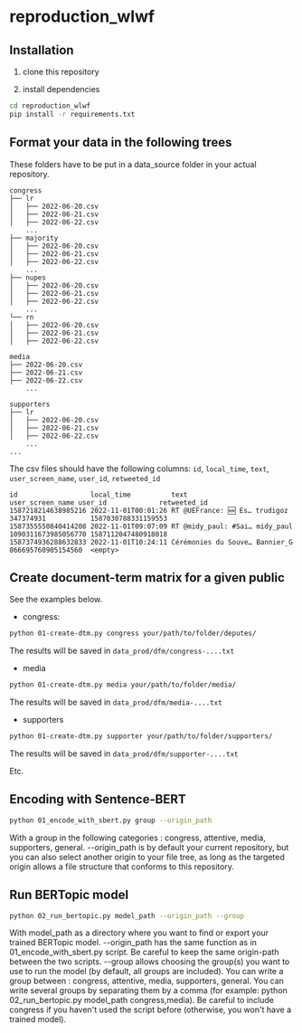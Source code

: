 # reproduction_wlwf

## Installation

1. clone this repository

2. install dependencies
```bash
cd reproduction_wlwf
pip install -r requirements.txt
```
## Format your data in the following trees
These folders have to be put in a data_source folder in your actual repository.

```
congress
├── lr
│   ├── 2022-06-20.csv
│   ├── 2022-06-21.csv
│   ├── 2022-06-22.csv
    ...
├── majority
│   ├── 2022-06-20.csv
│   ├── 2022-06-21.csv
│   ├── 2022-06-22.csv
    ...
├── nupes
│   ├── 2022-06-20.csv
│   ├── 2022-06-21.csv
│   ├── 2022-06-22.csv
    ...
└── rn
│   ├── 2022-06-20.csv
│   ├── 2022-06-21.csv
│   ├── 2022-06-22.csv

```
```
media
├── 2022-06-20.csv
├── 2022-06-21.csv
├── 2022-06-22.csv
    ...

```
```
supporters
├── lr
│   ├── 2022-06-20.csv
│   ├── 2022-06-21.csv
│   ├── 2022-06-22.csv
    ...
...
```

The csv files should have the following columns: `id`, `local_time`, `text`, `user_screen_name`, `user_id`, `retweeted_id`
```
id                  local_time          text                 user_screen_name user_id             retweeted_id
1587218214638985216 2022-11-01T00:01:26 RT @UEFrance: 🆕 Es… trudigoz         347374931           1587030788331159553
1587355550840414208 2022-11-01T09:07:09 RT @midy_paul: #Sai… midy_paul        1090311673985056770 1587112047480918018
1587374936288632833 2022-11-01T10:24:11 Cérémonies du Souve… Bannier_G        866695760905154560  <empty>

```


## Create document-term matrix for a given public

See the examples below.

* congress:
```bash
python 01-create-dtm.py congress your/path/to/folder/deputes/
```
The results will be saved in `data_prod/dfm/congress-....txt`
* media
```bash
python 01-create-dtm.py media your/path/to/folder/media/
```
The results will be saved in `data_prod/dfm/media-....txt`
* supporters
```bash
python 01-create-dtm.py supporter your/path/to/folder/supporters/
```
The results will be saved in `data_prod/dfm/supporter-....txt`

Etc.

## Encoding with Sentence-BERT
```bash
python 01_encode_with_sbert.py group --origin_path
```
With a group in the following categories : congress, attentive, media, supporters, general. 
--origin_path is by default your current repository, but you can also select another origin to your file tree, as long as the targeted origin allows a file structure that conforms to this repository.

## Run BERTopic model 
```bash
python 02_run_bertopic.py model_path --origin_path --group 
```
With model_path as a directory where you want to find or export your trained BERTopic model. 
--origin_path has the same function as in 01_encode_with_sbert.py script. Be careful to keep the same origin-path between the two scripts. 
--group allows choosing the group(s) you want to use to run the model (by default, all groups are included). You can write a group between : congress, attentive, media, supporters, general. You can write several groups by separating them by a comma (for example: python 02_run_bertopic.py model_path congress,media). Be careful to include congress if you haven't used the script before (otherwise, you won't have a trained model).